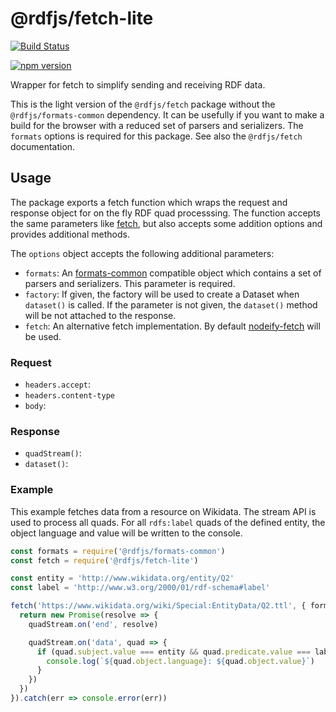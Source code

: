 # @rdfjs/fetch-lite

[![Build Status](https://travis-ci.org/rdfjs/fetch-lite.svg?branch=master)](https://travis-ci.org/rdfjs/fetch-lite)

[![npm version](https://img.shields.io/npm/v/@rdfjs/fetch-lite.svg)](https://www.npmjs.com/package/@rdfjs/fetch-lite)

Wrapper for fetch to simplify sending and receiving RDF data.

This is the light version of the `@rdfjs/fetch` package without the `@rdfjs/formats-common` dependency.
It can be usefully if you want to make a build for the browser with a reduced set of parsers and serializers.
The `formats` options is required for this package.
See also the `@rdfjs/fetch` documentation.

## Usage

The package exports a fetch function which wraps the request and response object for on the fly RDF quad processsing.
The function accepts the same parameters like [fetch](https://fetch.spec.whatwg.org/), but also accepts some addition options and provides additional methods.

The `options` object accepts the following additional parameters:
- `formats`: An [formats-common](https://github.com/rdfjs/formats-common) compatible object which contains a set of parsers and serializers.
  This parameter is required.
- `factory`: If given, the factory will be used to create a Dataset when `dataset()` is called.
  If the parameter is not given, the `dataset()` method will be not attached to the response.
- `fetch`: An alternative fetch implementation.
  By default [nodeify-fetch](https://github.com/bergos/nodeify-fetch) will be used.

### Request

- `headers.accept`:
- `headers.content-type`
- `body`:

### Response

- `quadStream()`:
- `dataset()`:

### Example

This example fetches data from a resource on Wikidata.
The stream API is used to process all quads.
For all `rdfs:label` quads of the defined entity, the object language and value will be written to the console.

```javascript
const formats = require('@rdfjs/formats-common')
const fetch = require('@rdfjs/fetch-lite')

const entity = 'http://www.wikidata.org/entity/Q2'
const label = 'http://www.w3.org/2000/01/rdf-schema#label'

fetch('https://www.wikidata.org/wiki/Special:EntityData/Q2.ttl', { formats }).then(res => res.quadStream()).then(quadStream => {
  return new Promise(resolve => {
    quadStream.on('end', resolve)

    quadStream.on('data', quad => {
      if (quad.subject.value === entity && quad.predicate.value === label) {
        console.log(`${quad.object.language}: ${quad.object.value}`)
      }
    })
  })
}).catch(err => console.error(err))
```

